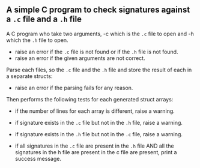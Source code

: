 ## A simple C program to check signatures against a `.c` file and a `.h` file

A C program who take two arguments, -c which is the `.c` file to open and -h which the `.h` file to open.

- raise an error if the `.c` file is not found or if the `.h` file is not found.
- raise an error if the given arguments are not correct.

Parse each files, so the `.c` file and the `.h` file and store the result of each in a separate structs:

- raise an error if the parsing fails for any reason.

Then performs the following tests for each generated struct arrays:

- if the number of lines for each array is different, raise a warning.

- if signature exists in the `.c` file but not in the `.h` file, raise a warning.

- if signature exists in the `.h` file but not in the `.c` file, raise a warning.

- if all signatures in the `.c` file are present in the `.h` file AND all the signatures in the h file are present in the c file are present, print a success message.


